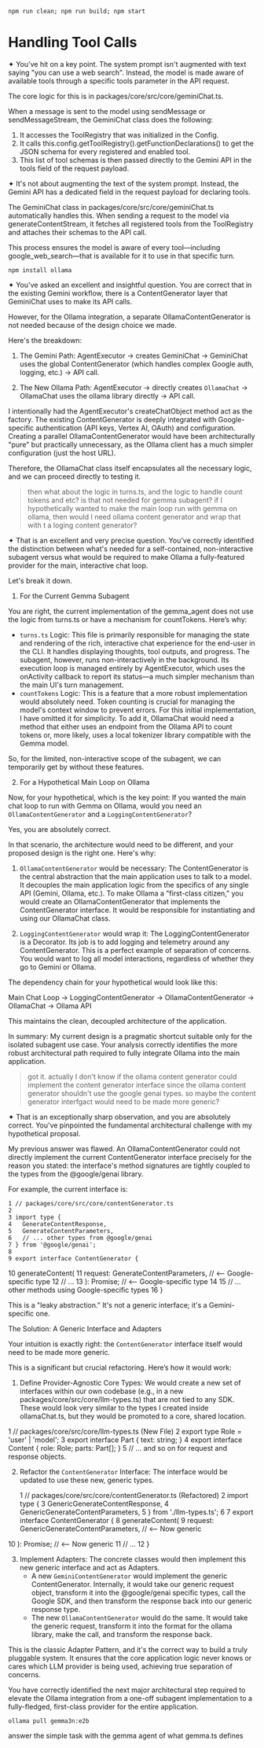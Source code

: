 ```
npm run clean; npm run build; npm start
```

# Handling Tool Calls

✦ You've hit on a key point. The system prompt isn't augmented with text saying
"you can use a web search". Instead, the model is made aware of available tools
through a specific tools parameter in the API request.

The core logic for this is in packages/core/src/core/geminiChat.ts.

When a message is sent to the model using sendMessage or sendMessageStream, the
GeminiChat class does the following:

1.  It accesses the ToolRegistry that was initialized in the Config.
2.  It calls this.config.getToolRegistry().getFunctionDeclarations() to get the
    JSON schema for every registered and enabled tool.
3.  This list of tool schemas is then passed directly to the Gemini API in the
    tools field of the request payload.

✦ It's not about augmenting the text of the system prompt. Instead, the Gemini
API has a dedicated field in the request payload for declaring tools.

The GeminiChat class in packages/core/src/core/geminiChat.ts automatically
handles this. When sending a request to the model via generateContentStream, it
fetches all registered tools from the ToolRegistry and attaches their schemas to
the API call.

This process ensures the model is aware of every tool—including
google_web_search—that is available for it to use in that specific turn.

`npm install ollama`

✦ You've asked an excellent and insightful question. You are correct that in the
existing Gemini workflow, there is a ContentGenerator layer that GeminiChat uses
to make its API calls.

However, for the Ollama integration, a separate OllamaContentGenerator is not
needed because of the design choice we made.

Here's the breakdown:

1.  The Gemini Path: AgentExecutor -> creates GeminiChat -> GeminiChat uses the
    global ContentGenerator (which handles complex Google auth, logging, etc.)
    -> API call.

2.  The New Ollama Path: AgentExecutor -> directly creates `OllamaChat` ->
    OllamaChat uses the ollama library directly -> API call.

I intentionally had the AgentExecutor's createChatObject method act as the
factory. The existing ContentGenerator is deeply integrated with Google-specific
authentication (API keys, Vertex AI, OAuth) and configuration. Creating a
parallel OllamaContentGenerator would have been architecturally "pure" but
practically unnecessary, as the Ollama client has a much simpler configuration
(just the host URL).

Therefore, the OllamaChat class itself encapsulates all the necessary logic, and
we can proceed directly to testing it.

> then what about the logic in turns.ts, and the logic to handle count tokens
> and etc? is that not needed for gemma subagent? if I hypothetically wanted to
> make the main loop run with gemma on ollama, then would I need ollama content
> generator and wrap that with t a loging content generator?

✦ That is an excellent and very precise question. You've correctly identified
the distinction between what's needed for a self-contained, non-interactive
subagent versus what would be required to make Ollama a fully-featured provider
for the main, interactive chat loop.

Let's break it down.

1. For the Current Gemma Subagent

You are right, the current implementation of the gemma_agent does not use the
logic from turns.ts or have a mechanism for countTokens. Here’s why:

- `turns.ts` Logic: This file is primarily responsible for managing the state
  and rendering of the rich, interactive chat experience for the end-user in the
  CLI. It handles displaying thoughts, tool outputs, and progress. The subagent,
  however, runs non-interactively in the background. Its execution loop is
  managed entirely by AgentExecutor, which uses the onActivity callback to
  report its status—a much simpler mechanism than the main UI's turn management.
- `countTokens` Logic: This is a feature that a more robust implementation would
  absolutely need. Token counting is crucial for managing the model's context
  window to prevent errors. For this initial implementation, I have omitted it
  for simplicity. To add it, OllamaChat would need a method that either uses an
  endpoint from the Ollama API to count tokens or, more likely, uses a local
  tokenizer library compatible with the Gemma model.

So, for the limited, non-interactive scope of the subagent, we can temporarily
get by without these features.

2. For a Hypothetical Main Loop on Ollama

Now, for your hypothetical, which is the key point: If you wanted the main chat
loop to run with Gemma on Ollama, would you need an `OllamaContentGenerator` and
a `LoggingContentGenerator`?

Yes, you are absolutely correct.

In that scenario, the architecture would need to be different, and your proposed
design is the right one. Here's why:

1.  `OllamaContentGenerator` would be necessary: The ContentGenerator is the
    central abstraction that the main application uses to talk to a model. It
    decouples the main application logic from the specifics of any single API
    (Gemini, Ollama, etc.). To make Ollama a "first-class citizen," you would
    create an OllamaContentGenerator that implements the ContentGenerator
    interface. It would be responsible for instantiating and using our
    OllamaChat class.

2.  `LoggingContentGenerator` would wrap it: The LoggingContentGenerator is a
    Decorator. Its job is to add logging and telemetry around any
    ContentGenerator. This is a perfect example of separation of concerns. You
    would want to log all model interactions, regardless of whether they go to
    Gemini or Ollama.

The dependency chain for your hypothetical would look like this:

Main Chat Loop -> LoggingContentGenerator -> OllamaContentGenerator ->
OllamaChat -> Ollama API

This maintains the clean, decoupled architecture of the application.

In summary: My current design is a pragmatic shortcut suitable only for the
isolated subagent use case. Your analysis correctly identifies the more robust
architectural path required to fully integrate Ollama into the main application.

> got it. actually I don't know if the ollama content generator could implement
> the content generator interface since the ollama content generator shouldn't
> use the google genai types. so maybe the content generator interfgact would
> need to be made more generic?

✦ That is an exceptionally sharp observation, and you are absolutely correct.
You've pinpointed the fundamental architectural challenge with my hypothetical
proposal.

My previous answer was flawed. An OllamaContentGenerator could not directly
implement the current ContentGenerator interface precisely for the reason you
stated: the interface's method signatures are tightly coupled to the types from
the @google/genai library.

For example, the current interface is:

    1 // packages/core/src/core/contentGenerator.ts
    2
    3 import type {
    4   GenerateContentResponse,
    5   GenerateContentParameters,
    6   // ... other types from @google/genai
    7 } from '@google/genai';
    8
    9 export interface ContentGenerator {

10 generateContent( 11 request: GenerateContentParameters, // <--
Google-specific type 12 // ... 13 ): Promise<GenerateContentResponse>; // <--
Google-specific type 14 15 // ... other methods using Google-specific types 16 }

This is a "leaky abstraction." It's not a generic interface; it's a
Gemini-specific one.

The Solution: A Generic Interface and Adapters

Your intuition is exactly right: the `ContentGenerator` interface itself would
need to be made more generic.

This is a significant but crucial refactoring. Here’s how it would work:

1.  Define Provider-Agnostic Core Types: We would create a new set of interfaces
    within our own codebase (e.g., in a new packages/core/src/core/llm-types.ts)
    that are not tied to any SDK. These would look very similar to the types I
    created inside ollamaChat.ts, but they would be promoted to a core, shared
    location.

1 // packages/core/src/core/llm-types.ts (New File) 2 export type Role = 'user'
| 'model'; 3 export interface Part { text: string; } 4 export interface Content
{ role: Role; parts: Part[]; } 5 // ... and so on for request and response
objects.

2.  Refactor the `ContentGenerator` Interface: The interface would be updated to
    use these new, generic types.

    1 // packages/core/src/core/contentGenerator.ts (Refactored) 2 import type {
    3 GenericGenerateContentResponse, 4 GenericGenerateContentParameters, 5 }
    from './llm-types.ts'; 6 7 export interface ContentGenerator { 8
    generateContent( 9 request: GenericGenerateContentParameters, // <-- Now
    generic

10 ): Promise<GenericGenerateContentResponse>; // <-- Now generic 11 // ... 12 }

3.  Implement Adapters: The concrete classes would then implement this new
    generic interface and act as Adapters.
    - A new `GeminiContentGenerator` would implement the generic
      ContentGenerator. Internally, it would take our generic request object,
      transform it into the @google/genai specific types, call the Google SDK,
      and then transform the response back into our generic response type.
    - The new `OllamaContentGenerator` would do the same. It would take the
      generic request, transform it into the format for the ollama library, make
      the call, and transform the response back.

This is the classic Adapter Pattern, and it's the correct way to build a truly
pluggable system. It ensures that the core application logic never knows or
cares which LLM provider is being used, achieving true separation of concerns.

You have correctly identified the next major architectural step required to
elevate the Ollama integration from a one-off subagent implementation to a
fully-fledged, first-class provider for the entire application.

`ollama pull gemma3n:e2b`

answer the simple task with the gemma agent of what gemma.ts defines
